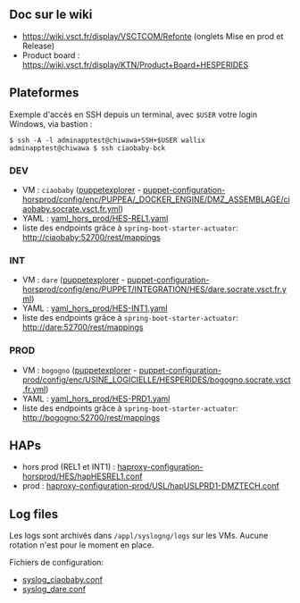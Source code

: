 ## Doc sur le wiki
- https://wiki.vsct.fr/display/VSCTCOM/Refonte (onglets Mise en prod et Release)
- Product board : https://wiki.vsct.fr/display/KTN/Product+Board+HESPERIDES
 
## Plateformes
Exemple d'accès en SSH depuis un terminal, avec `$USER` votre login Windows, via bastion :

    $ ssh -A -l adminapptest@chiwawa+SSH+$USER wallix
    adminapptest@chiwawa $ ssh ciaobaby-bck

### DEV
- VM : `ciaobaby` ([puppetexplorer](http://puppetexplorer-horsprod.socrate.vsct.fr/#/node/ciaobaby.socrate.vsct.fr) - [puppet-configuration-horsprod/config/enc/PUPPEA/_DOCKER_ENGINE/DMZ_ASSEMBLAGE/ciaobaby.socrate.vsct.fr.yml](https://gitlab.socrate.vsct.fr/dtaas/puppet-configuration-horsprod/tree/master/config/enc/PUPPEA/_DOCKER_ENGINE/DMZ_ASSEMBLAGE))
- YAML : [yaml_hors_prod/HES-REL1.yaml](https://gitlab.socrate.vsct.fr/toolboxyaml/yaml_hors_prod/blob/master/HES-REL1.yaml)
- liste des endpoints grâce à `spring-boot-starter-actuator`: <http://ciaobaby:52700/rest/mappings>
 
### INT
- VM : `dare` ([puppetexplorer](http://puppetexplorer-horsprod.socrate.vsct.fr/#/node/dare.socrate.vsct.fr) - [puppet-configuration-horsprod/config/enc/PUPPET/INTEGRATION/HES/dare.socrate.vsct.fr.yml](https://gitlab.socrate.vsct.fr/dtaas/puppet-configuration-horsprod/blob/master/config/enc/PUPPET/INTEGRATION/HES/dare.socrate.vsct.fr.yml))
- YAML : [yaml_hors_prod/HES-INT1.yaml](https://gitlab.socrate.vsct.fr/toolboxyaml/yaml_hors_prod/blob/master/HES-INT1.yaml)
- liste des endpoints grâce à `spring-boot-starter-actuator`: <http://dare:52700/rest/mappings>
 
### PROD
- VM : `bogogno` ([puppetexplorer](http://puppetexplorer-prod.socrate.vsct.fr/#/node/bogogno.socrate.vsct.fr) - [puppet-configuration-prod/config/enc/USINE_LOGICIELLE/HESPERIDES/bogogno.socrate.vsct.fr.yml](https://gitlab.socrate.vsct.fr/dtaas/puppet-configuration-prod/tree/master/config/enc/USINE_LOGICIELLE/HESPERIDES))
- YAML : [yaml_hors_prod/HES-PRD1.yaml](https://gitlab.socrate.vsct.fr/toolboxyaml/yaml_hors_prod/blob/master/HES-PRD1.yaml)
- liste des endpoints grâce à `spring-boot-starter-actuator`: <http://bogogno:52700/rest/mappings>

## HAPs
- hors prod (REL1 et INT1) : [haproxy-configuration-horsprod/HES/hapHESREL1.conf](https://gitlab.socrate.vsct.fr/dt/haproxy-configuration-horsprod/blob/master/HES/hapHESREL1.conf)
- prod : [haproxy-configuration-prod/USL/hapUSLPRD1-DMZTECH.conf](https://gitlab.socrate.vsct.fr/dt/haproxy-configuration-prod/blob/master/USL/hapUSLPRD1-DMZTECH.conf)

## Log files
Les logs sont archivés dans `/appl/syslogng/logs` sur les VMs.
Aucune rotation n'est pour le moment en place.

Fichiers de configuration:
- [syslog_ciaobaby.conf](https://gitlab.socrate.vsct.fr/dt/syslogng-configuration-horsprod/blob/master/syslog_ciaobaby.conf)
- [syslog_dare.conf](https://gitlab.socrate.vsct.fr/dt/syslogng-configuration-horsprod/blob/master/syslog_dare.conf)
